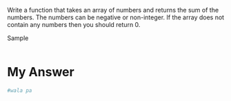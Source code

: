 Write a function that takes an array of numbers and returns the sum of the numbers. The numbers can be negative or non-integer. If the array does not contain any numbers then you should return 0.

Sample
```

```
# My Answer

```python
#wala pa
```


